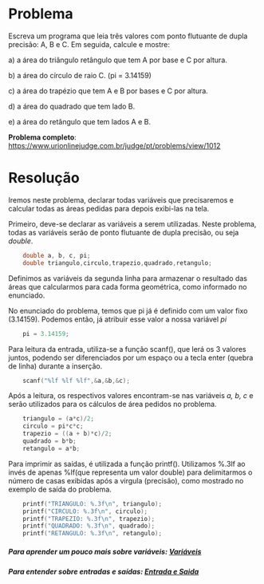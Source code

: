 # Problema

Escreva um programa que leia três valores com ponto flutuante de dupla precisão: A, B e C. Em seguida, calcule e mostre:

a) a área do triângulo retângulo que tem A por base e C por altura.

b) a área do círculo de raio C. (pi = 3.14159)

c) a área do trapézio que tem A e B por bases e C por altura.

d) a área do quadrado que tem lado B.

e) a área do retângulo que tem lados A e B. 

**Problema completo**: https://www.urionlinejudge.com.br/judge/pt/problems/view/1012

# Resolução

Iremos neste problema, declarar todas variáveis que precisaremos e calcular todas as áreas pedidas para depois exibi-las na tela.

Primeiro, deve-se declarar as variáveis a serem utilizadas. Neste problema, todas as variáveis serão de ponto flutuante de dupla precisão, ou seja _double_. 

```c
	double a, b, c, pi;
	double triangulo,circulo,trapezio,quadrado,retangulo;
```

Definimos as variáveis da segunda linha para armazenar o resultado das áreas que calcularmos para cada forma geométrica, como informado no enunciado.

No enunciado do problema, temos que pi já é definido com um valor fixo (3.14159). Podemos então, já atribuir esse valor a nossa variável _pi_

```c
	pi = 3.14159;
```

Para leitura da entrada, utiliza-se a função scanf(), que lerá os 3 valores juntos, podendo ser diferenciados por um espaço ou a tecla enter (quebra de linha) durante a inserção.

```c
	scanf("%lf %lf %lf",&a,&b,&c);
```

Após a leitura, os respectivos valores encontram-se nas variáveis _a, b, c_ e serão utilizados para os cálculos de área pedidos no problema.
    
```c
 	triangulo = (a*c)/2;
    circulo = pi*c*c;
    trapezio = ((a + b)*c)/2;
    quadrado = b*b;
    retangulo = a*b;
```

Para imprimir as saídas, é utilizada a função printf(). Utilizamos %.3lf ao invés de apenas %lf(que representa um valor double) para delimitarmos o número de casas exibidas após a virgula (precisão), como mostrado no exemplo de saída do problema.

```c	
	printf("TRIANGULO: %.3f\n", triangulo);
    printf("CIRCULO: %.3f\n", circulo);
    printf("TRAPEZIO: %.3f\n", trapezio);
    printf("QUADRADO: %.3f\n", quadrado);
    printf("RETANGULO: %.3f\n", retangulo);
```


##### Para aprender um pouco mais sobre variáveis: [Variáveis](http://linguagemc.com.br/variaveis-em-linguagem-c/)

##### Para entender sobre entradas e saídas: [Entrada e Saida](http://linguagemc.com.br/operacoes-de-entrada-e-saida-de-dados-em-linguagem-c/)